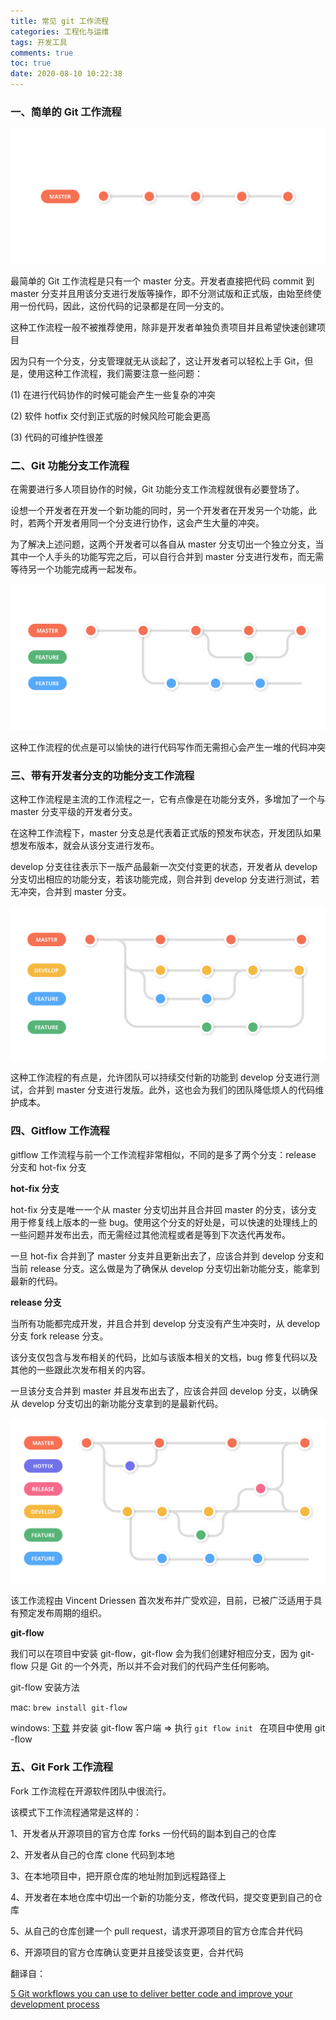 ```yaml
---
title: 常见 git 工作流程
categories: 工程化与运维
tags: 开发工具
comments: true
toc: true
date: 2020-08-10 10:22:38
---
```

### 一、简单的 Git 工作流程

![简单的 Git 工作流程图](https://raw.githubusercontent.com/Canace22/Assets/main/images/Basic-git-workflow.png)

最简单的 Git 工作流程是只有一个 master 分支。开发者直接把代码 commit 到 master 分支并且用该分支进行发版等操作，即不分测试版和正式版，由始至终使用一份代码，因此，这份代码的记录都是在同一分支的。

这种工作流程一般不被推荐使用，除非是开发者单独负责项目并且希望快速创建项目

因为只有一个分支，分支管理就无从谈起了，这让开发者可以轻松上手 Git，但是，使用这种工作流程，我们需要注意一些问题：

(1) 在进行代码协作的时候可能会产生一些复杂的冲突

(2) 软件 hotfix 交付到正式版的时候风险可能会更高

(3) 代码的可维护性很差

### 二、Git 功能分支工作流程

在需要进行多人项目协作的时候，Git 功能分支工作流程就很有必要登场了。

设想一个开发者在开发一个新功能的同时，另一个开发者在开发另一个功能，此时，若两个开发者用同一个分支进行协作，这会产生大量的冲突。

为了解决上述问题，这两个开发者可以各自从 master 分支切出一个独立分支，当其中一个人手头的功能写完之后，可以自行合并到 master 分支进行发布，而无需等待另一个功能完成再一起发布。

![Git 功能分支工作流程图](https://raw.githubusercontent.com/Canace22/Assets/main/images/Feature-Branch-git-workflow.png)

这种工作流程的优点是可以愉快的进行代码写作而无需担心会产生一堆的代码冲突

### 三、带有开发者分支的功能分支工作流程

这种工作流程是主流的工作流程之一，它有点像是在功能分支外，多增加了一个与 master 分支平级的开发者分支。

在这种工作流程下，master 分支总是代表着正式版的预发布状态，开发团队如果想发布版本，就会从该分支进行发布。

develop 分支往往表示下一版产品最新一次交付变更的状态，开发者从 develop 分支切出相应的功能分支，若该功能完成，则合并到 develop 分支进行测试，若无冲突，合并到 master 分支。

![有开发者分支的功能分支工作流程图](https://raw.githubusercontent.com/Canace22/Assets/main/images/feature-branch-with-develop-git-workflow.png)

这种工作流程的有点是，允许团队可以持续交付新的功能到 develop 分支进行测试，合并到 master 分支进行发版。此外，这也会为我们的团队降低烦人的代码维护成本。

### 四、Gitflow 工作流程

gitflow 工作流程与前一个工作流程非常相似，不同的是多了两个分支：release 分支和 hot-fix 分支

**hot-fix 分支**

hot-fix 分支是唯一一个从 master 分支切出并且合并回 master 的分支，该分支用于修复线上版本的一些 bug。使用这个分支的好处是，可以快速的处理线上的一些问题并发布出去，而无需经过其他流程或者是等到下次迭代再发布。

一旦 hot-fix 合并到了 master 分支并且更新出去了，应该合并到 develop 分支和当前 release 分支。这么做是为了确保从 develop 分支切出新功能分支，能拿到最新的代码。

**release 分支**

当所有功能都完成开发，并且合并到 develop 分支没有产生冲突时，从 develop 分支 fork release 分支。

该分支仅包含与发布相关的代码，比如与该版本相关的文档，bug 修复代码以及其他的一些跟此次发布相关的内容。

一旦该分支合并到 master 并且发布出去了，应该合并回 develop 分支，以确保从 develop 分支切出的新功能分支拿到的是最新代码。

![Gitflow 工作流程图](https://raw.githubusercontent.com/Canace22/Assets/main/images/GitFlow-git-workflow.png)

该工作流程由 Vincent Driessen 首次发布并广受欢迎，目前，已被广泛适用于具有预定发布周期的组织。

**git-flow**

我们可以在项目中安装 git-flow，git-flow 会为我们创建好相应分支，因为 git-flow 只是 Git 的一个外壳，所以并不会对我们的代码产生任何影响。

git-flow 安装方法

mac: `brew install git-flow`

windows: [下载](https://git-scm.com/download/win) 并安装 git-flow 客户端 => 执行 `git flow init ` 在项目中使用 git -flow

### 五、Git Fork 工作流程

Fork 工作流程在开源软件团队中很流行。

该模式下工作流程通常是这样的：

1、开发者从开源项目的官方仓库 forks 一份代码的副本到自己的仓库

2、开发者从自己的仓库 clone 代码到本地

3、在本地项目中，把开原仓库的地址附加到远程路径上

4、开发者在本地仓库中切出一个新的功能分支，修改代码，提交变更到自己的仓库

5、从自己的仓库创建一个 pull  request，请求开源项目的官方仓库合并代码

6、开源项目的官方仓库确认变更并且接受该变更，合并代码

翻译自：

[5 Git workflows you can use to deliver better code and improve your development process](https://zepel.io/blog/5-git-workflows-to-improve-development/)